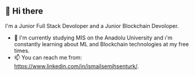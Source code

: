   <h2> <b>👋 Hi there</b> </h2> 

  I'm a Junior Full Stack Devoloper and a Junior Blockchain Devoloper.
 - 🌱 I'm currently studying MIS on the Anadolu University and  ı'm constantly learning about ML and Blockchain technologies at my free times.
 - 📫 You can reach me from: https://www.linkedin.com/in/ismailsemihsenturk/.

<!---
ismailsemihsenturk/ismailsemihsenturk is a ✨ special ✨ repository because its `README.md` (this file) appears on your GitHub profile.
You can click the Preview link to take a look at your changes.
--->
